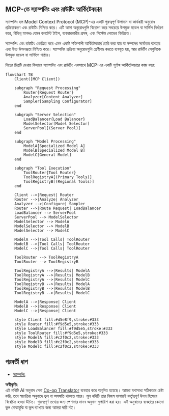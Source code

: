 <!--
CO_OP_TRANSLATOR_METADATA:
{
  "original_hash": "a621fc52c7daec552eb8b3b48c0361dd",
  "translation_date": "2025-06-02T19:43:58+00:00",
  "source_file": "05-AdvancedTopics/mcp-routing/README.md",
  "language_code": "bn"
}
-->
## MCP-তে স্যাম্পলিং এবং রাউটিং আর্কিটেকচার

স্যাম্পলিং হল Model Context Protocol (MCP)-এর একটি গুরুত্বপূর্ণ উপাদান যা কার্যকরী অনুরোধ প্রক্রিয়াকরণ এবং রাউটিং নিশ্চিত করে। এটি আসা অনুরোধগুলি বিশ্লেষণ করে সবচেয়ে উপযুক্ত মডেল বা সার্ভিস নির্ধারণ করে, বিভিন্ন মানদণ্ড যেমন কনটেন্ট টাইপ, ব্যবহারকারীর প্রসঙ্গ, এবং সিস্টেম লোডের ভিত্তিতে।

স্যাম্পলিং এবং রাউটিং একত্রিত করে এমন একটি শক্তিশালী আর্কিটেকচার তৈরি করা যায় যা সম্পদের সর্বোত্তম ব্যবহার এবং উচ্চ উপলব্ধতা নিশ্চিত করে। স্যাম্পলিং প্রক্রিয়া অনুরোধগুলি শ্রেণীবদ্ধ করতে ব্যবহৃত হয়, আর রাউটিং সেগুলিকে উপযুক্ত মডেল বা সার্ভিসে পাঠায়।

নিচের চিত্রটি দেখায় কিভাবে স্যাম্পলিং এবং রাউটিং একসাথে MCP-এর একটি পূর্ণাঙ্গ আর্কিটেকচারে কাজ করে:

```mermaid
flowchart TB
    Client([MCP Client])
    
    subgraph "Request Processing"
        Router{Request Router}
        Analyzer[Content Analyzer]
        Sampler[Sampling Configurator]
    end
    
    subgraph "Server Selection"
        LoadBalancer{Load Balancer}
        ModelSelector[Model Selector]
        ServerPool[(Server Pool)]
    end
    
    subgraph "Model Processing"
        ModelA[Specialized Model A]
        ModelB[Specialized Model B]
        ModelC[General Model]
    end
    
    subgraph "Tool Execution"
        ToolRouter{Tool Router}
        ToolRegistryA[(Primary Tools)]
        ToolRegistryB[(Regional Tools)]
    end
    
    Client -->|Request| Router
    Router -->|Analyze| Analyzer
    Analyzer -->|Configure| Sampler
    Router -->|Route Request| LoadBalancer
    LoadBalancer --> ServerPool
    ServerPool --> ModelSelector
    ModelSelector --> ModelA
    ModelSelector --> ModelB
    ModelSelector --> ModelC
    
    ModelA -->|Tool Calls| ToolRouter
    ModelB -->|Tool Calls| ToolRouter
    ModelC -->|Tool Calls| ToolRouter
    
    ToolRouter --> ToolRegistryA
    ToolRouter --> ToolRegistryB
    
    ToolRegistryA -->|Results| ModelA
    ToolRegistryA -->|Results| ModelB
    ToolRegistryA -->|Results| ModelC
    ToolRegistryB -->|Results| ModelA
    ToolRegistryB -->|Results| ModelB
    ToolRegistryB -->|Results| ModelC
    
    ModelA -->|Response| Client
    ModelB -->|Response| Client
    ModelC -->|Response| Client
    
    style Client fill:#d5e8f9,stroke:#333
    style Router fill:#f9d5e5,stroke:#333
    style LoadBalancer fill:#f9d5e5,stroke:#333
    style ToolRouter fill:#f9d5e5,stroke:#333
    style ModelA fill:#c2f0c2,stroke:#333
    style ModelB fill:#c2f0c2,stroke:#333
    style ModelC fill:#c2f0c2,stroke:#333
```

## পরবর্তী ধাপ

- [স্যাম্পলিং](../mcp-sampling/README.md)

**অস্বীকৃতি**:  
এই নথিটি AI অনুবাদ সেবা [Co-op Translator](https://github.com/Azure/co-op-translator) ব্যবহার করে অনূদিত হয়েছে। আমরা যথাসাধ্য সঠিকতার চেষ্টা করি, তবে স্বয়ংক্রিয় অনুবাদে ভুল বা অসঙ্গতি থাকতে পারে। মূল নথিটি তার নিজস্ব ভাষায়ই কর্তৃত্বপূর্ণ উৎস হিসেবে বিবেচিত হওয়া উচিত। গুরুত্বপূর্ণ তথ্যের জন্য পেশাদার মানব অনুবাদ সুপারিশ করা হয়। এই অনুবাদের ব্যবহারে কোনো ভুল বোঝাবুঝি বা ভুল ব্যাখ্যার জন্য আমরা দায়ী নই।